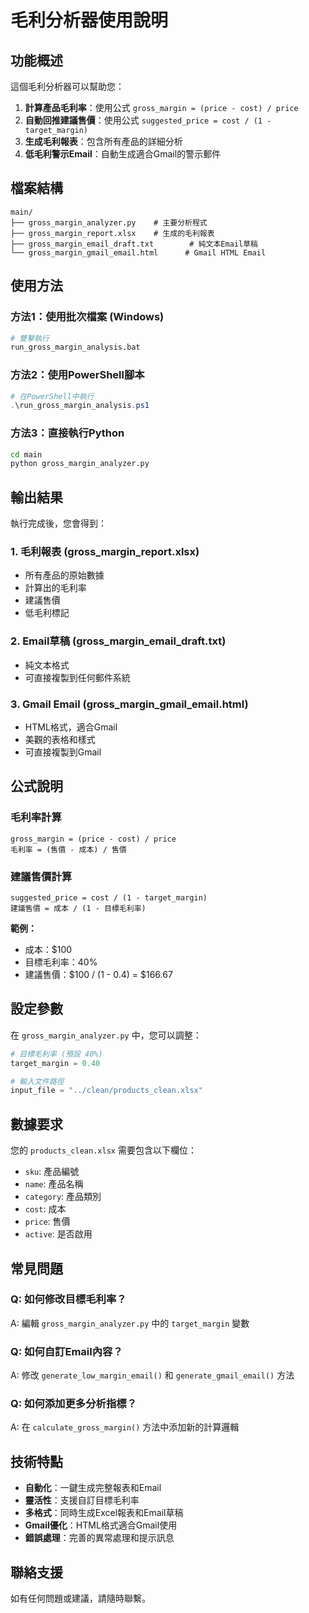 # 毛利分析器使用說明

## 功能概述

這個毛利分析器可以幫助您：
1. **計算產品毛利率**：使用公式 `gross_margin = (price - cost) / price`
2. **自動回推建議售價**：使用公式 `suggested_price = cost / (1 - target_margin)`
3. **生成毛利報表**：包含所有產品的詳細分析
4. **低毛利警示Email**：自動生成適合Gmail的警示郵件

## 檔案結構

```
main/
├── gross_margin_analyzer.py    # 主要分析程式
├── gross_margin_report.xlsx    # 生成的毛利報表
├── gross_margin_email_draft.txt        # 純文本Email草稿
└── gross_margin_gmail_email.html      # Gmail HTML Email
```

## 使用方法

### 方法1：使用批次檔案 (Windows)
```bash
# 雙擊執行
run_gross_margin_analysis.bat
```

### 方法2：使用PowerShell腳本
```powershell
# 在PowerShell中執行
.\run_gross_margin_analysis.ps1
```

### 方法3：直接執行Python
```bash
cd main
python gross_margin_analyzer.py
```

## 輸出結果

執行完成後，您會得到：

### 1. 毛利報表 (gross_margin_report.xlsx)
- 所有產品的原始數據
- 計算出的毛利率
- 建議售價
- 低毛利標記

### 2. Email草稿 (gross_margin_email_draft.txt)
- 純文本格式
- 可直接複製到任何郵件系統

### 3. Gmail Email (gross_margin_gmail_email.html)
- HTML格式，適合Gmail
- 美觀的表格和樣式
- 可直接複製到Gmail

## 公式說明

### 毛利率計算
```
gross_margin = (price - cost) / price
毛利率 = (售價 - 成本) / 售價
```

### 建議售價計算
```
suggested_price = cost / (1 - target_margin)
建議售價 = 成本 / (1 - 目標毛利率)
```

**範例：**
- 成本：$100
- 目標毛利率：40%
- 建議售價：$100 / (1 - 0.4) = $166.67

## 設定參數

在 `gross_margin_analyzer.py` 中，您可以調整：

```python
# 目標毛利率 (預設 40%)
target_margin = 0.40

# 輸入文件路徑
input_file = "../clean/products_clean.xlsx"
```

## 數據要求

您的 `products_clean.xlsx` 需要包含以下欄位：
- `sku`: 產品編號
- `name`: 產品名稱
- `category`: 產品類別
- `cost`: 成本
- `price`: 售價
- `active`: 是否啟用

## 常見問題

### Q: 如何修改目標毛利率？
A: 編輯 `gross_margin_analyzer.py` 中的 `target_margin` 變數

### Q: 如何自訂Email內容？
A: 修改 `generate_low_margin_email()` 和 `generate_gmail_email()` 方法

### Q: 如何添加更多分析指標？
A: 在 `calculate_gross_margin()` 方法中添加新的計算邏輯

## 技術特點

- **自動化**：一鍵生成完整報表和Email
- **靈活性**：支援自訂目標毛利率
- **多格式**：同時生成Excel報表和Email草稿
- **Gmail優化**：HTML格式適合Gmail使用
- **錯誤處理**：完善的異常處理和提示訊息

## 聯絡支援

如有任何問題或建議，請隨時聯繫。
